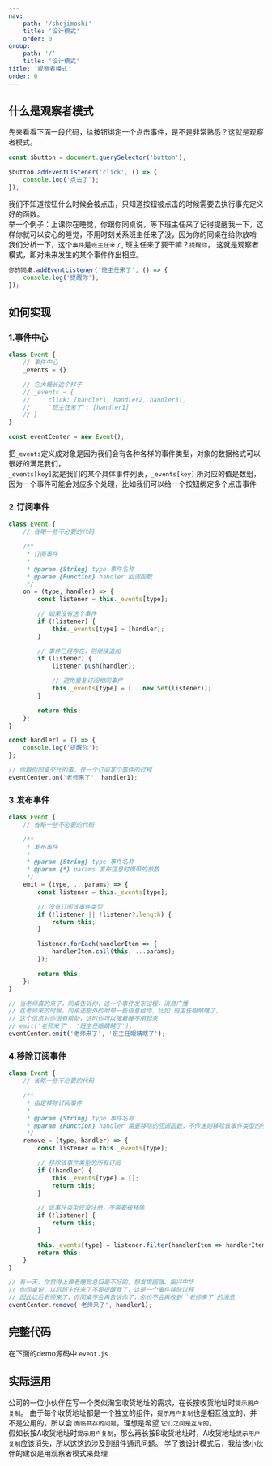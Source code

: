 ```yaml
---
nav:
    path: '/shejimoshi'
    title: '设计模式'
    order: 0
group:
    path: '/'
    title: '设计模式'
title: '观察者模式'
order: 0
---
```


## 什么是观察者模式

先来看看下面一段代码，给按钮绑定一个点击事件，是不是非常熟悉？这就是观察者模式。


```js
const $button = document.querySelector('button');

$button.addEventListener('click', () => {
    console.log('点击了');
});
```
我们不知道按钮什么时候会被点击，只知道按钮被点击的时候需要去执行事先定义好的函数。<br />
举一个例子：上课你在睡觉，你跟你同桌说，等下班主任来了记得提醒我一下，这样你就可以安心的睡觉，不用时刻关系班主任来了没，因为你的同桌在给你放哨<br />
我们分析一下，这个`事件`是`班主任来了`, 班主任来了要干嘛？`提醒你`，
这就是观察者模式，即对未来发生的某个事件作出相应。

```js
你的同桌.addEventListener('班主任来了', () => {
    console.log('提醒你');
});
```

## 如何实现

### 1.事件中心

```js
class Event {
    // 事件中心
    _events = {}

    // 它大概长这个样子
    // _events = {
    //     click: [handler1, handler2, handler3],
    //     '班主任来了': [handler1]
    // }
}

const eventCenter = new Event();
```

把`_events`定义成对象是因为我们会有各种各样的事件类型，对象的数据格式可以很好的满足我们，<br />
`_events[key]`就是我们的某个具体事件列表，`_events[key]` 所对应的值是数组，因为一个事件可能会对应多个处理，比如我们可以给一个按钮绑定多个点击事件

### 2.订阅事件
```js
class Event {
    // 省略一些不必要的代码

    /**
     * 订阅事件
     *
     * @param {String} type 事件名称
     * @param {Function} handler 回调函数
     */
    on = (type, handler) => {
        const listener = this._events[type];

        // 如果没有这个事件
        if (!listener) {
            this._events[type] = [handler];
        }

        // 事件已经存在，则继续追加
        if (listener) {
            listener.push(handler);

            // 避免重复订阅相同事件
            this._events[type] = [...new Set(listener)];
        }

        return this;
    };
}

const handler1 = () => {
    console.log('提醒你');
};

// 你跟你同桌交代的事，是一个订阅某个事件的过程
eventCenter.on('老师来了', handler1);
```

### 3.发布事件
```js
class Event {
    // 省略一些不必要的代码

    /**
     * 发布事件
     *
     * @param {String} type 事件名称
     * @param {*} params 发布信息时携带的参数
     */
    emit = (type, ...params) => {
        const listener = this._events[type];

        // 没有订阅该事件类型
        if (!listener || !listener?.length) {
            return this;
        }

        listener.forEach(handlerItem => {
            handlerItem.call(this, ...params);
        });

        return this;
    };
}

// 当老师真的来了，同桌告诉你，这一个事件发布过程，消息广播
// 在老师来的时候，同桌还额外的附带一些信息给你，比如 班主任眼睛瞎了，
// 这个信息对你很有帮助，这时你可以接着睡不用起来
// emit('老师来了', '班主任眼睛瞎了');
eventCenter.emit('老师来了', '班主任眼睛瞎了');
```

### 4.移除订阅事件
```js
class Event {
    // 省略一些不必要的代码

    /**
     * 指定移除订阅事件
     *
     * @param {String} type 事件名称
     * @param {Function} handler 需要移除的回调函数，不传递则移除该事件类型的所有订阅
     */
    remove = (type, handler) => {
        const listener = this._events[type];

        // 移除该事件类型的所有订阅
        if (!handler) {
            this._events[type] = [];
            return this;
        }

        // 该事件类型还没注册，不需要被移除
        if (!listener) {
            return this;
        }

        this._events[type] = listener.filter(handlerItem => handlerItem !== handler);
        return this;
    }
}

// 有一天，你觉得上课老睡觉总归是不好的，想发愤图强、振兴中华
// 你同桌说，以后班主任来了不要提醒我了，这是一个事件移除过程
// 因此以后老师来了，你同桌不会再告诉你了，你也不会再收到 `老师来了`的消息
eventCenter.remove('老师来了', handler1);
```

## 完整代码
在下面的demo源码中 `event.js`

## 实际运用

公司的一位小伙伴在写一个类似淘宝收货地址的需求，在长按收货地址时`提示用户复制`。
由于每个收货地址都是一个独立的组件，`提示用户复制`也是相互独立的，并不是公用的，所以会 `面临共存的问题`，理想是希望 `它们之间是互斥的`。<br />
假如长按A收货地址时`提示用户复制`，那么再长按B收货地址时，A收货地址`提示用户复制`应该消失，所以这这边涉及到组件通讯问题。
学了该设计模式后，我给该小伙伴的建议是用观察者模式来处理

<code src="./index.jsx" />
